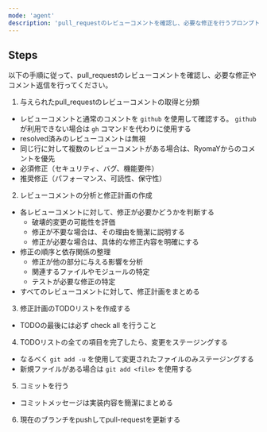 ```yaml
---
mode: 'agent'
description: 'pull_requestのレビューコメントを確認し、必要な修正を行うプロンプトです'
---
```

## Steps
以下の手順に従って、pull_requestのレビューコメントを確認し、必要な修正やコメント返信を行ってください。

1. 与えられたpull_requestのレビューコメントの取得と分類
  - レビューコメントと通常のコメントを `github` を使用して確認する。 `github` が利用できない場合は `gh` コマンドを代わりに使用する
  - resolved済みのレビューコメントは無視
  - 同じ行に対して複数のレビューコメントがある場合は、RyomaYからのコメントを優先
  - 必須修正（セキュリティ、バグ、機能要件）
  - 推奨修正（パフォーマンス、可読性、保守性）
2. レビューコメントの分析と修正計画の作成
  - 各レビューコメントに対して、修正が必要かどうかを判断する
    - 破壊的変更の可能性を評価
    - 修正が不要な場合は、その理由を簡潔に説明する
    - 修正が必要な場合は、具体的な修正内容を明確にする
  - 修正の順序と依存関係の整理
    - 修正が他の部分に与える影響を分析
    - 関連するファイルやモジュールの特定
    - テストが必要な修正の特定
  - すべてのレビューコメントに対して、修正計画をまとめる
3. 修正計画のTODOリストを作成する
  - TODOの最後には必ず check all を行うこと
4. TODOリストの全ての項目を完了したら、変更をステージングする
  - なるべく `git add -u` を使用して変更されたファイルのみステージングする
  - 新規ファイルがある場合は `git add <file>` を使用する
5. コミットを行う
  - コミットメッセージは実装内容を簡潔にまとめる
6. 現在のブランチをpushしてpull-requestを更新する
